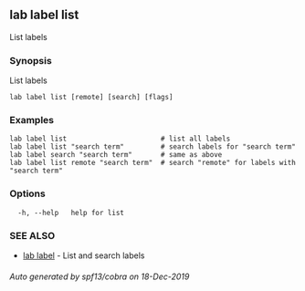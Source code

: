 ## lab label list

List labels

### Synopsis

List labels

```
lab label list [remote] [search] [flags]
```

### Examples

```
lab label list                       # list all labels
lab label list "search term"         # search labels for "search term"
lab label search "search term"       # same as above
lab label list remote "search term"  # search "remote" for labels with "search term"
```

### Options

```
  -h, --help   help for list
```

### SEE ALSO

* [lab label](lab_label.md)	 - List and search labels

###### Auto generated by spf13/cobra on 18-Dec-2019
